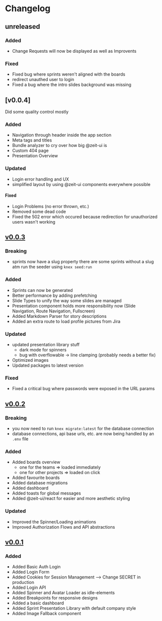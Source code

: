 # Changelog

## unreleased

### Added

- Change Requests will now be displayed as well as Improvents

### Fixed

- Fixed bug where sprints weren't aligned with the boards
- redirect unauthed user to login
- Fixed a bug where the intro slides background was missing

## [v0.0.4]

Did some quality control mostly

### Added

- Navigation through header inside the app section
- Meta tags and titles
- Bundle analyzer to cry over how big @zeit-ui is
- Custom 404 page
- Presentation Overview

### Updated

- Login error handling and UX
- simplified layout by using @zeit-ui components everywhere possible

#### Fixed

- Login Problems (no error thrown, etc.)
- Removed some dead code
- Fixed the 502 error which occured because redirection for unauthorized users wasn't working

## [v0.0.3]

### Breaking

- sprints now have a slug property there are some sprints without a slug atm run the seeder using `knex seed:run`

### Added

- Sprints can now be generated
- Better performance by adding prefetching
- Slide Types to unify the way some slides are managed
- Presentation component holds more responsibility now (Slide Navigation, Route Navigation, Fullscreen)
- Added Markdown Parser for story descriptions
- Added an extra route to load profile pictures from Jira

### Updated

- updated presentation library stuff
  - dark mode for spinners
  - bug with overflowable -> line clamping (probably needs a better fix)
- Optimized images
- Updated packages to latest version

### Fixed

- Fixed a critical bug where passwords were exposed in the URL params

## [v0.0.2]

### Breaking

- you now need to run `knex migrate:latest` for the database connection
- database connections, api base urls, etc. are now being handled by an `.env` file

### Added

- Added boards overview
  - one for the teams => loaded immediately 
  - one for other projects => loaded on click
- Added favourite boards
- Added database migrations
- Added dashboard
- Added toasts for global messages
- Added @zeit-ui/react for easier and more aesthetic styling

### Updated

- Improved the Spinner/Loading animations
- Improved Authorization Flows and API abstractions

## [v0.0.1]

### Added 

- Added Basic Auth Login
- Added Login Form
- Added Cookies for Session Management --> Change SECRET in production
- Added Login API
- Added Spinner and Avatar Loader as idle-elements
- Added Breakpoints for responsive designs 
- Added a basic dashboard 
- Added Sprint Presentation Library with default company style
- Added Image Fallback component

[v0.0.3]: https://github.com/Gabsii/sprint-slides-generator/tree/v0.0.1
[v0.0.2]: https://github.com/Gabsii/sprint-slides-generator/tree/v0.0.1
[v0.0.1]: https://github.com/Gabsii/sprint-slides-generator/tree/v0.0.1
[unreleased]: https://github.com/Gabsii/sprint-slides-generator/